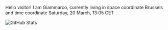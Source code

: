 Hello visitor! I am Giammarco, currently living in space coordinate Brussels and time coordinate Saturday, 20 March, 13:05 CET

![GitHub Stats](https://github-readme-stats.vercel.app/api?username=grcasanova)
